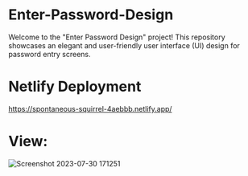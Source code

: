 # Enter-Password-Design

Welcome to the "Enter Password Design" project! This repository showcases an elegant and user-friendly user interface (UI) design for password entry screens.
<br>
# Netlify Deployment

https://spontaneous-squirrel-4aebbb.netlify.app/

# View:
![Screenshot 2023-07-30 171251](https://github.com/HuseynovaGulshan/Enter-Password-Design/assets/133867459/910a1ca8-400f-4111-b9d8-4202987d5659)

